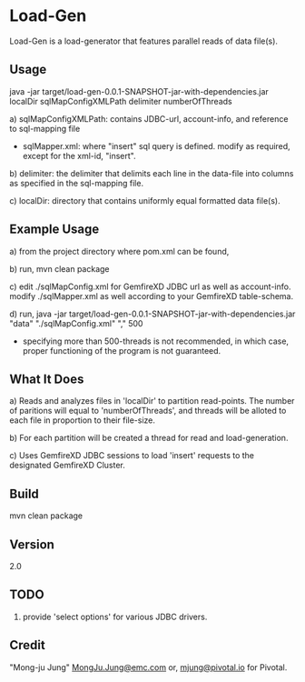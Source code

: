 Load-Gen
=========

Load-Gen is a load-generator that features parallel reads of data file(s).

Usage
----
java -jar target/load-gen-0.0.1-SNAPSHOT-jar-with-dependencies.jar localDir sqlMapConfigXMLPath delimiter numberOfThreads

a) sqlMapConfigXMLPath: contains JDBC-url, account-info, and reference to sql-mapping file

* sqlMapper.xml: where "insert" sql query is defined. modify as required, except for the xml-id, "insert".

b) delimiter: the delimiter that delimits each line in the data-file into columns as specified in the sql-mapping file.

c) localDir: directory that contains uniformly equal formatted data file(s).

Example Usage
----
a) from the project directory where pom.xml can be found,

b) run, mvn clean package

c) edit ./sqlMapConfig.xml for GemfireXD JDBC url as well as account-info. modify ./sqlMapper.xml as well according to your GemfireXD table-schema. 

d) run, java -jar target/load-gen-0.0.1-SNAPSHOT-jar-with-dependencies.jar "data" "./sqlMapConfig.xml" "," 500

* specifying more than 500-threads is not recommended, in which case, proper functioning of the program is not guaranteed.

What It Does
----
a) Reads and analyzes files in 'localDir' to partition read-points. The number of paritions will equal to 'numberOfThreads', and threads will be alloted to each file in proportion to their file-size.

b) For each partition will be created a thread for read and load-generation.

c) Uses GemfireXD JDBC sessions to load 'insert' requests to the designated GemfireXD Cluster.

Build
----
mvn clean package

Version
----
2.0

TODO
----
1. provide 'select options' for various JDBC drivers.

Credit
----
"Mong-ju Jung" <MongJu.Jung@emc.com> or, <mjung@pivotal.io> for Pivotal.
